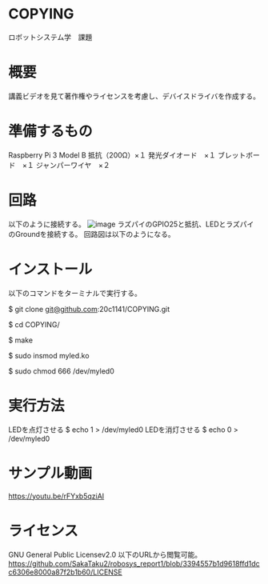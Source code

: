 # COPYING
ロボットシステム学　課題

# 概要
講義ビデオを見て著作権やライセンスを考慮し、デバイスドライバを作成する。

# 準備するもの
Raspberry Pi 3 Model B
抵抗（200Ω）×１
発光ダイオード　×１
ブレットボード　×１
ジャンパーワイヤ　×２

# 回路
以下のように接続する。
![image](https://user-images.githubusercontent.com/67887230/146323253-d0888f15-a497-4c7d-9b49-b461fd9e7498.png)
ラズパイのGPIO25と抵抗、LEDとラズパイのGroundを接続する。
回路図は以下のようになる。



# インストール
以下のコマンドをターミナルで実行する。

$ git clone git@github.com:20c1141/COPYING.git

$ cd COPYING/

$ make

$ sudo insmod myled.ko

$ sudo chmod 666 /dev/myled0

# 実行方法
LEDを点灯させる
$ echo 1 > /dev/myled0
LEDを消灯させる
$ echo 0 > /dev/myled0

# サンプル動画
https://youtu.be/rFYxb5qziAI

# ライセンス
GNU General Public Licensev2.0
以下のURLから閲覧可能。
https://github.com/SakaTaku2/robosys_report1/blob/3394557b1d9618ffd1dcc6306e8000a87f2b1b60/LICENSE


